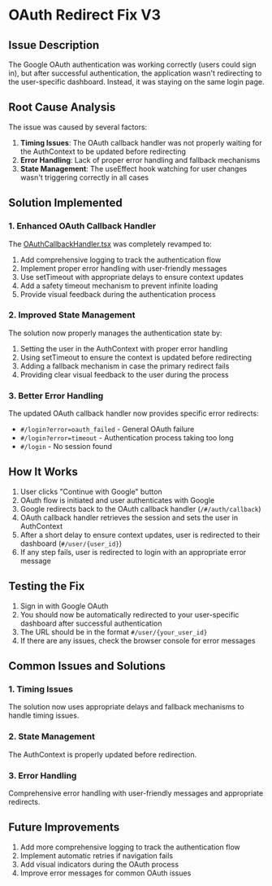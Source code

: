 # OAuth Redirect Fix V3

## Issue Description

The Google OAuth authentication was working correctly (users could sign in), but after successful authentication, the application wasn't redirecting to the user-specific dashboard. Instead, it was staying on the same login page.

## Root Cause Analysis

The issue was caused by several factors:

1. **Timing Issues**: The OAuth callback handler was not properly waiting for the AuthContext to be updated before redirecting
2. **Error Handling**: Lack of proper error handling and fallback mechanisms
3. **State Management**: The useEffect hook watching for user changes wasn't triggering correctly in all cases

## Solution Implemented

### 1. Enhanced OAuth Callback Handler

The [OAuthCallbackHandler.tsx](file:///c%3A/Users/welcome/Desktop/StartupValueSimulator/startup-simulator-next/src/components/OAuthCallbackHandler.tsx) was completely revamped to:

1. Add comprehensive logging to track the authentication flow
2. Implement proper error handling with user-friendly messages
3. Use setTimeout with appropriate delays to ensure context updates
4. Add a safety timeout mechanism to prevent infinite loading
5. Provide visual feedback during the authentication process

### 2. Improved State Management

The solution now properly manages the authentication state by:

1. Setting the user in the AuthContext with proper error handling
2. Using setTimeout to ensure the context is updated before redirecting
3. Adding a fallback mechanism in case the primary redirect fails
4. Providing clear visual feedback to the user during the process

### 3. Better Error Handling

The updated OAuth callback handler now provides specific error redirects:

- `#/login?error=oauth_failed` - General OAuth failure
- `#/login?error=timeout` - Authentication process taking too long
- `#/login` - No session found

## How It Works

1. User clicks "Continue with Google" button
2. OAuth flow is initiated and user authenticates with Google
3. Google redirects back to the OAuth callback handler (`/#/auth/callback`)
4. OAuth callback handler retrieves the session and sets the user in AuthContext
5. After a short delay to ensure context updates, user is redirected to their dashboard (`#/user/{user_id}`)
6. If any step fails, user is redirected to login with an appropriate error message

## Testing the Fix

1. Sign in with Google OAuth
2. You should now be automatically redirected to your user-specific dashboard after successful authentication
3. The URL should be in the format `#/user/{your_user_id}`
4. If there are any issues, check the browser console for error messages

## Common Issues and Solutions

### 1. Timing Issues

The solution now uses appropriate delays and fallback mechanisms to handle timing issues.

### 2. State Management

The AuthContext is properly updated before redirection.

### 3. Error Handling

Comprehensive error handling with user-friendly messages and appropriate redirects.

## Future Improvements

1. Add more comprehensive logging to track the authentication flow
2. Implement automatic retries if navigation fails
3. Add visual indicators during the OAuth process
4. Improve error messages for common OAuth issues
